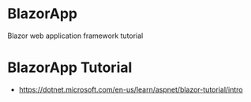 # BlazorApp

Blazor web application framework tutorial

# BlazorApp Tutorial
- https://dotnet.microsoft.com/en-us/learn/aspnet/blazor-tutorial/intro

